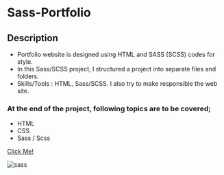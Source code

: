 # Sass-Portfolio
## Description

- Portfolio website is designed using HTML and SASS (SCSS) codes for style. 
- In this Sass/SCSS project, I structured a project into separate files and folders. 
- Skills/Tools : HTML, Sass/SCSS. I also try to make responsible the web site.

### At the end of the project, following topics are to be covered;

- HTML 
- CSS
- Sass / Scss

[Click Me!](https://esadakman.github.io/Sass-Website-1/)

![sass](https://user-images.githubusercontent.com/98649983/170886540-f06acf82-3167-41ca-994d-fad318beae7c.gif)

